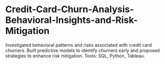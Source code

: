 # Credit-Card-Churn-Analysis-Behavioral-Insights-and-Risk-Mitigation
Investigated behavioral patterns and risks associated with credit card churners. Built predictive models to identify churners early and proposed strategies to enhance risk mitigation. Tools: SQL, Python, Tableau.
